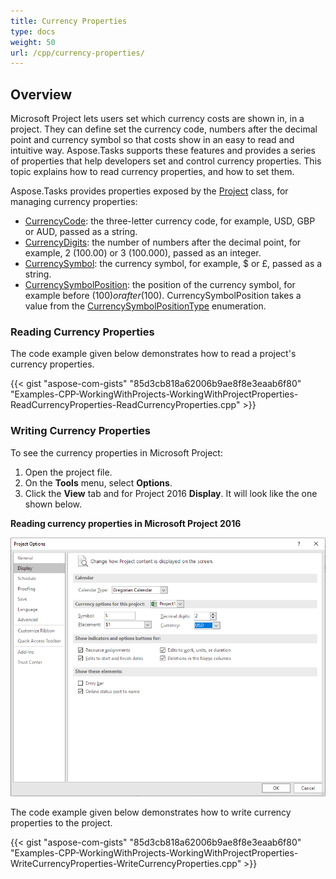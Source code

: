 ```yaml
---
title: Currency Properties
type: docs
weight: 50
url: /cpp/currency-properties/
---
```



## **Overview**
Microsoft Project lets users set which currency costs are shown in, in a project. They can define set the currency code, numbers after the decimal point and currency symbol so that costs show in an easy to read and intuitive way. Aspose.Tasks supports these features and provides a series of properties that help developers set and control currency properties. This topic explains how to read currency properties, and how to set them.

Aspose.Tasks provides properties exposed by the [Project]() class, for managing currency properties:

- [CurrencyCode](): the three-letter currency code, for example, USD, GBP or AUD, passed as a string.
- [CurrencyDigits](): the number of numbers after the decimal point, for example, 2 (100.00) or 3 (100.000), passed as an integer.
- [CurrencySymbol](): the currency symbol, for example, $ or £, passed as a string.
- [CurrencySymbolPosition](): the position of the currency symbol, for example before ($100) or after (100$). CurrencySymbolPosition takes a value from the [CurrencySymbolPositionType]() enumeration.
### **Reading Currency Properties**
The code example given below demonstrates how to read a project's currency properties.

{{< gist "aspose-com-gists" "85d3cb818a62006b9ae8f8e3eaab6f80" "Examples-CPP-WorkingWithProjects-WorkingWithProjectProperties-ReadCurrencyProperties-ReadCurrencyProperties.cpp" >}}
### **Writing Currency Properties**
To see the currency properties in Microsoft Project:

1. Open the project file.
1. On the **Tools** menu, select **Options**.
1. Click the **View** tab and for Project 2016 **Display**. It will look like the one shown below.

**Reading currency properties in Microsoft Project 2016** 

![todo:image_alt_text](currency-properties_1.png)

The code example given below demonstrates how to write currency properties to the project.

{{< gist "aspose-com-gists" "85d3cb818a62006b9ae8f8e3eaab6f80" "Examples-CPP-WorkingWithProjects-WorkingWithProjectProperties-WriteCurrencyProperties-WriteCurrencyProperties.cpp" >}}
